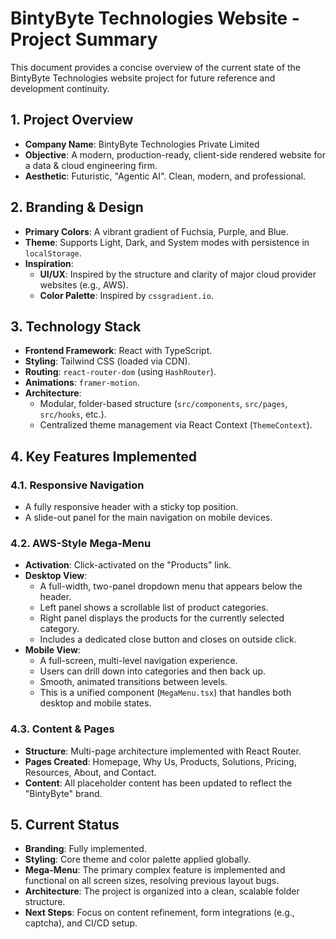 # BintyByte Technologies Website - Project Summary

This document provides a concise overview of the current state of the BintyByte Technologies website project for future reference and development continuity.

## 1. Project Overview
- **Company Name**: BintyByte Technologies Private Limited
- **Objective**: A modern, production-ready, client-side rendered website for a data & cloud engineering firm.
- **Aesthetic**: Futuristic, "Agentic AI". Clean, modern, and professional.

## 2. Branding & Design
- **Primary Colors**: A vibrant gradient of Fuchsia, Purple, and Blue.
- **Theme**: Supports Light, Dark, and System modes with persistence in `localStorage`.
- **Inspiration**:
    - **UI/UX**: Inspired by the structure and clarity of major cloud provider websites (e.g., AWS).
    - **Color Palette**: Inspired by `cssgradient.io`.

## 3. Technology Stack
- **Frontend Framework**: React with TypeScript.
- **Styling**: Tailwind CSS (loaded via CDN).
- **Routing**: `react-router-dom` (using `HashRouter`).
- **Animations**: `framer-motion`.
- **Architecture**:
    - Modular, folder-based structure (`src/components`, `src/pages`, `src/hooks`, etc.).
    - Centralized theme management via React Context (`ThemeContext`).

## 4. Key Features Implemented
### 4.1. Responsive Navigation
- A fully responsive header with a sticky top position.
- A slide-out panel for the main navigation on mobile devices.

### 4.2. AWS-Style Mega-Menu
- **Activation**: Click-activated on the "Products" link.
- **Desktop View**:
    - A full-width, two-panel dropdown menu that appears below the header.
    - Left panel shows a scrollable list of product categories.
    - Right panel displays the products for the currently selected category.
    - Includes a dedicated close button and closes on outside click.
- **Mobile View**:
    - A full-screen, multi-level navigation experience.
    - Users can drill down into categories and then back up.
    - Smooth, animated transitions between levels.
    - This is a unified component (`MegaMenu.tsx`) that handles both desktop and mobile states.

### 4.3. Content & Pages
- **Structure**: Multi-page architecture implemented with React Router.
- **Pages Created**: Homepage, Why Us, Products, Solutions, Pricing, Resources, About, and Contact.
- **Content**: All placeholder content has been updated to reflect the "BintyByte" brand.

## 5. Current Status
- **Branding**: Fully implemented.
- **Styling**: Core theme and color palette applied globally.
- **Mega-Menu**: The primary complex feature is implemented and functional on all screen sizes, resolving previous layout bugs.
- **Architecture**: The project is organized into a clean, scalable folder structure.
- **Next Steps**: Focus on content refinement, form integrations (e.g., captcha), and CI/CD setup.